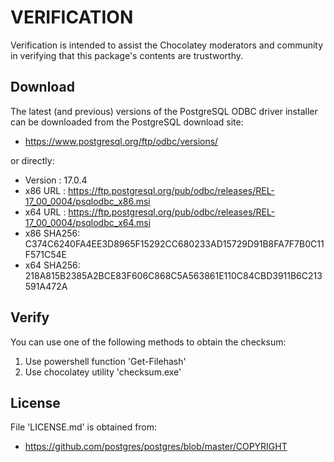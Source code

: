 # VERIFICATION
Verification is intended to assist the Chocolatey moderators and community in verifying that this package's contents are trustworthy.

## Download
The latest (and previous) versions of the PostgreSQL ODBC driver installer can be downloaded from the PostgreSQL download site:
- https://www.postgresql.org/ftp/odbc/versions/

or directly:
- Version   : 17.0.4
- x86 URL   : https://ftp.postgresql.org/pub/odbc/releases/REL-17_00_0004/psqlodbc_x86.msi
- x64 URL   : https://ftp.postgresql.org/pub/odbc/releases/REL-17_00_0004/psqlodbc_x64.msi
- x86 SHA256: C374C6240FA4EE3D8965F15292CC680233AD15729D91B8FA7F7B0C11F571C54E
- x64 SHA256: 218A815B2385A2BCE83F606C868C5A563861E110C84CBD3911B6C213591A472A

## Verify
You can use one of the following methods to obtain the checksum:
1. Use powershell function 'Get-Filehash'
2. Use chocolatey utility 'checksum.exe'


## License
File 'LICENSE.md' is obtained from:
- https://github.com/postgres/postgres/blob/master/COPYRIGHT

